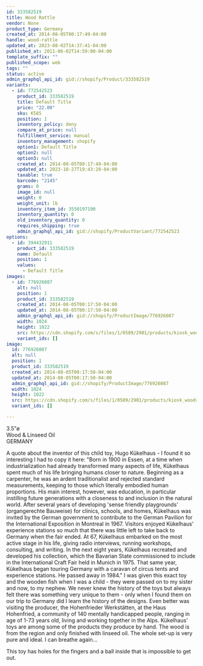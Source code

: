 ```yaml
---
id: 333582519
title: Wood Rattle
vendor: None
product_type: Germany
created_at: 2014-08-05T00:17:49-04:00
handle: wood-rattle
updated_at: 2023-08-02T14:37:41-04:00
published_at: 2011-06-02T14:59:00-04:00
template_suffix: ""
published_scope: web
tags: ""
status: active
admin_graphql_api_id: gid://shopify/Product/333582519
variants:
  - id: 772542523
    product_id: 333582519
    title: Default Title
    price: "22.00"
    sku: K585
    position: 1
    inventory_policy: deny
    compare_at_price: null
    fulfillment_service: manual
    inventory_management: shopify
    option1: Default Title
    option2: null
    option3: null
    created_at: 2014-08-05T00:17:49-04:00
    updated_at: 2023-10-27T19:43:20-04:00
    taxable: true
    barcode: "2145"
    grams: 0
    image_id: null
    weight: 0
    weight_unit: lb
    inventory_item_id: 3550197190
    inventory_quantity: 0
    old_inventory_quantity: 0
    requires_shipping: true
    admin_graphql_api_id: gid://shopify/ProductVariant/772542523
options:
  - id: 394432911
    product_id: 333582519
    name: Default
    position: 1
    values:
      - Default Title
images:
  - id: 776926087
    alt: null
    position: 1
    product_id: 333582519
    created_at: 2014-08-05T00:17:50-04:00
    updated_at: 2014-08-05T00:17:50-04:00
    admin_graphql_api_id: gid://shopify/ProductImage/776926087
    width: 1024
    height: 1022
    src: https://cdn.shopify.com/s/files/1/0589/2901/products/kiosk_woodrattle.tif.jpeg?v=1407212270
    variant_ids: []
image:
  id: 776926087
  alt: null
  position: 1
  product_id: 333582519
  created_at: 2014-08-05T00:17:50-04:00
  updated_at: 2014-08-05T00:17:50-04:00
  admin_graphql_api_id: gid://shopify/ProductImage/776926087
  width: 1024
  height: 1022
  src: https://cdn.shopify.com/s/files/1/0589/2901/products/kiosk_woodrattle.tif.jpeg?v=1407212270
  variant_ids: []

---
```


3.5"ø  
Wood & Linseed Oil  
GERMANY

<!-- td {border: 1px solid #ccc;}br {mso-data-placement:same-cell;} -->

A quote about the inventor of this child toy, Hugo Kükelhaus - I found it so interesting I had to copy it here: "Born in 1900 in Essen, at a time when industrialization had already transformed many aspects of life, Kükelhaus spent much of his life bringing humans closer to nature. Beginning as a carpenter, he was an ardent traditionalist and rejected standard measurements, keeping to those which literally embodied human proportions. His main interest, however, was education, in particular instilling future generations with a closeness to and inclusion in the natural world. After several years of developing 'sense friendly playgrounds' (organgerechte Bauweise) for clinics, schools, and homes, Kükelhaus was invited by the German government to contribute to the German Pavilion for the International Exposition in Montreal in 1967. Visitors enjoyed Kükelhaus' experience stations so much that there was little left to take back to Germany when the fair ended. At 67, Kükelhaus embarked on the most active stage in his life, giving radio interviews, running workshops, consulting, and writing. In the next eight years, Kükelhaus recreated and developed his collection, which the Bavarian State commissioned to include in the International Craft Fair held in Munich in 1975. That same year, Kükelhaus began touring Germany with a caravan of circus tents and experience stations. He passed away in 1984." I was given this exact toy and the wooden fish when I was a child - they were passed on to my sister and now, to my nephew. We never knew the history of the toys but always felt there was something very unique to them - only when I found them on our trip to Germany did I learn the history of the designs. Even better was visiting the producer, the Hohenfrieder Werkstätten, at the Haus Hohenfried, a community of 140 mentally handicapped people, ranging in age of 1-73 years old, living and working together in the Alps. Kükelhaus' toys are among some of the products they produce by hand. The wood is from the region and only finished with linseed oil. The whole set-up is very pure and ideal. I can breathe again...  
  
This toy has holes for the fingers and a ball inside that is impossible to get out.